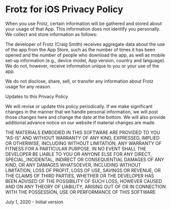 # Frotz for iOS Privacy Policy

When you use Frotz, certain information will be gathered and stored about your usage of that App. This information does not identify you personally. We collect and store information as follows:

The developer of Frotz (Craig Smith) receives aggregate data about the use of the app from the App Store, such as the number of times it has been opened and the number of people who download the app, as well as mobile set-up information (e.g., device model, App version, country and language). We do not, however, receive information unique to you or your use of the app.

We do not disclose, share, sell, or transfer any information about Frotz usage for any reason.

Updates to this Privacy Policy

We will revise or update this policy periodically.  If we make significant changes in the manner that we handle personal information, we will post those changes here and change the date at the bottom.  We will also provide additional advance notice on our website if material changes are made.

THE MATERIALS EMBODIED IN THIS SOFTWARE ARE PROVIDED TO YOU “AS-IS” AND WITHOUT WARRANTY OF ANY KIND, EXPRESSED, IMPLIED OR OTHERWISE, INCLUDING WITHOUT LIMITATION, ANY WARRANTY OF FITNESS FOR A PARTICULAR PURPOSE. IN NO EVENT SHALL THE DEVELOPER BE LIABLE TO YOU OR ANYONE ELSE FOR ANY DIRECT, SPECIAL, INCIDENTAL, INDIRECT OR CONSEQUENTIAL DAMAGES OF ANY KIND, OR ANY DAMAGES WHATSOEVER, INCLUDING WITHOUT LIMITATION, LOSS OF PROFIT, LOSS OF USE, SAVINGS OR REVENUE, OR THE CLAIMS OF THIRD PARTIES, WHETHER OR THE DEVELOPER HAS BEEN ADVISED OF THE POSSIBILITY OF SUCH LOSS, HOWEVER CAUSED AND ON ANY THEORY OF LIABILITY, ARISING OUT OF OR IN CONNECTION WITH THE POSSESSION, USE OR PERFORMANCE OF THIS SOFTWARE

July 1, 2020 - Initial version
